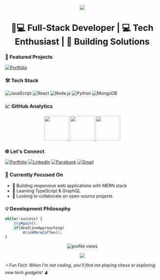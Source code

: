 <p align="center">
  <img src="https://capsule-render.vercel.app/api?type=waving&color=gradient&height=100&section=header&text=John%20Lester%20Escarlan&fontSize=32&fontColor=ffffff&animation=fadeIn"/>
</p>

<h1 align="center">👨💻 Full-Stack Developer | 💻 Tech Enthusiast | 🚀 Building Solutions</h1>

### 📌 Featured Projects
<!-- Add your featured projects here with images/links -->
[![Portfolio](https://img.shields.io/badge/🌐_Portfolio-000000?style=for-the-badge&logo=vercel&logoColor=white)](https://john-lester-escarlan-portfolio.vercel.app/)

### 🛠 Tech Stack
![JavaScript](https://img.shields.io/badge/-JavaScript-F7DF1E?style=flat-square&logo=javascript&logoColor=black)
![React](https://img.shields.io/badge/-React-61DAFB?style=flat-square&logo=react&logoColor=black)
![Node.js](https://img.shields.io/badge/-Node.js-339933?style=flat-square&logo=node.js&logoColor=white)
![Python](https://img.shields.io/badge/-Python-3776AB?style=flat-square&logo=python&logoColor=white)
![MongoDB](https://img.shields.io/badge/-MongoDB-47A248?style=flat-square&logo=mongodb&logoColor=white)

### 📈 GitHub Analytics
<div align="center">
  <a href="https://github.com/jlescarlan11">
    <img height="80em" src="https://github-readme-stats.vercel.app/api?username=jlescarlan11&show_icons=true&theme=vision-friendly-dark&include_all_commits=true&count_private=true"/>
    <img height="80em" src="https://github-readme-stats.vercel.app/api/top-langs/?username=jlescarlan11&layout=compact&theme=vision-friendly-dark"/>
    <img height="80em" src="https://nirzak-streak-stats.vercel.app/?user=jlescarlan11&theme=dark&hide_border=false"/>
  </a>
</div>



### 🌐 Let's Connect
[![Portfolio](https://img.shields.io/badge/🌐_Portfolio-FF4088?style=for-the-badge&logo=vercel&logoColor=white)](https://john-lester-escarlan-portfolio.vercel.app/)
[![LinkedIn](https://img.shields.io/badge/LinkedIn-0077B5?style=for-the-badge&logo=linkedin&logoColor=white)](https://www.linkedin.com/in/yourprofile/)
[![Facebook](https://img.shields.io/badge/Facebook-1877F2?style=for-the-badge&logo=facebook&logoColor=white)](https://www.facebook.com/johnlester.escarlan11/)
[![Gmail](https://img.shields.io/badge/Gmail-D14836?style=for-the-badge&logo=gmail&logoColor=white)](mailto:youremail@gmail.com)

### 🎯 Currently Focused On
- 🔭 Building responsive web applications with MERN stack
- 🌱 Learning TypeScript & GraphQL
- 👯 Looking to collaborate on open-source projects

### 💡 Development Philosophy
```javascript
while(!success) {
    tryAgain();
    if(deadlineApproaching)
        drinkMoreCoffee();
}
```

<p align="center">
  <img src="https://komarev.com/ghpvc/?username=jlescarlan11&label=Profile%20Views&color=0e75b6&style=flat" alt="profile views"/>
</p>

<p align="center">
  <img src="https://capsule-render.vercel.app/api?type=waving&color=gradient&height=100&section=footer"/>
</p>

*⚡ Fun Fact: When I'm not coding, you'll find me playing chess or exploring new tech gadgets! ♟️*
